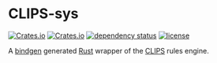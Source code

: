 # CLIPS-sys

[![Crates.io](https://img.shields.io/crates/v/clips-sys.svg)](https://crates.io/crates/clips-sys) [![Crates.io](https://img.shields.io/crates/d/clips-sys.svg)](https://crates.io/crates/clips-sys) [![dependency status](https://deps.rs/repo/github/mtsr/clips-sys/status.svg)](https://deps.rs/repo/github/mtsr/clips-sys) [![license](https://img.shields.io/badge/license-MIT-blue.svg)](https://github.com/mtsr/clips-sys/blob/master/LICENSE)

A [bindgen](https://github.com/rust-lang/rust-bindgen) generated [Rust](https://www.rust-lang.org/) wrapper of the [CLIPS](http://clipsrules.net/) rules engine.